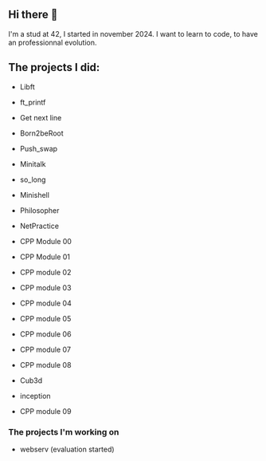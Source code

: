 ## Hi there 👋

I'm a stud at 42, I started in november 2024.
I want to learn to code, to have an professionnal evolution.

## The projects I did:

- Libft
  
- ft_printf
  
- Get next line
  
- Born2beRoot
  
- Push_swap
  
- Minitalk
  
- so_long

- Minishell

- Philosopher

- NetPractice

- CPP Module 00

- CPP Module 01

- CPP module 02 

- CPP module 03

- CPP module 04

- CPP module 05

- CPP module 06

- CPP module 07

- CPP module 08

- Cub3d

- inception

- CPP module 09

### The projects I'm working on

- webserv (evaluation started)
<!--
**Dojo42/Dojo42** is a ✨ _special_ ✨ repository because its `README.md` (this file) appears on your GitHub profile.

Here are some ideas to get you started:

- 🔭 I’m currently working on ...
- 🌱 I’m currently learning ...
- 👯 I’m looking to collaborate on ...
- 🤔 I’m looking for help with ...
- 💬 Ask me about ...
- 📫 How to reach me: ...
- 😄 Pronouns: ...
- ⚡ Fun fact: ...
-->
